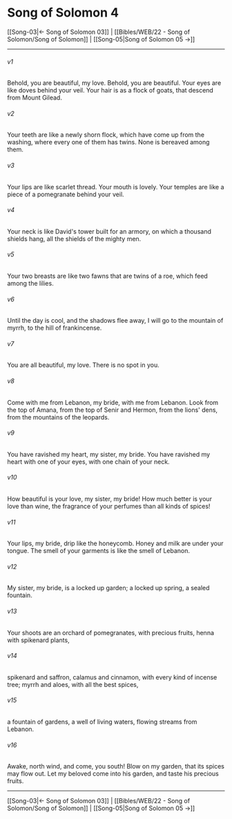# Song of Solomon 4

[[Song-03|← Song of Solomon 03]] | [[Bibles/WEB/22 - Song of Solomon/Song of Solomon]] | [[Song-05|Song of Solomon 05 →]]
***



###### v1 
Behold, you are beautiful, my love. Behold, you are beautiful. Your eyes are like doves behind your veil. Your hair is as a flock of goats, that descend from Mount Gilead. 

###### v2 
Your teeth are like a newly shorn flock, which have come up from the washing, where every one of them has twins. None is bereaved among them. 

###### v3 
Your lips are like scarlet thread. Your mouth is lovely. Your temples are like a piece of a pomegranate behind your veil. 

###### v4 
Your neck is like David's tower built for an armory, on which a thousand shields hang, all the shields of the mighty men. 

###### v5 
Your two breasts are like two fawns that are twins of a roe, which feed among the lilies. 

###### v6 
Until the day is cool, and the shadows flee away, I will go to the mountain of myrrh, to the hill of frankincense. 

###### v7 
You are all beautiful, my love. There is no spot in you. 

###### v8 
Come with me from Lebanon, my bride, with me from Lebanon. Look from the top of Amana, from the top of Senir and Hermon, from the lions' dens, from the mountains of the leopards. 

###### v9 
You have ravished my heart, my sister, my bride. You have ravished my heart with one of your eyes, with one chain of your neck. 

###### v10 
How beautiful is your love, my sister, my bride! How much better is your love than wine, the fragrance of your perfumes than all kinds of spices! 

###### v11 
Your lips, my bride, drip like the honeycomb. Honey and milk are under your tongue. The smell of your garments is like the smell of Lebanon. 

###### v12 
My sister, my bride, is a locked up garden; a locked up spring, a sealed fountain. 

###### v13 
Your shoots are an orchard of pomegranates, with precious fruits, henna with spikenard plants, 

###### v14 
spikenard and saffron, calamus and cinnamon, with every kind of incense tree; myrrh and aloes, with all the best spices, 

###### v15 
a fountain of gardens, a well of living waters, flowing streams from Lebanon. 

###### v16 
Awake, north wind, and come, you south! Blow on my garden, that its spices may flow out. Let my beloved come into his garden, and taste his precious fruits.

***
[[Song-03|← Song of Solomon 03]] | [[Bibles/WEB/22 - Song of Solomon/Song of Solomon]] | [[Song-05|Song of Solomon 05 →]]
